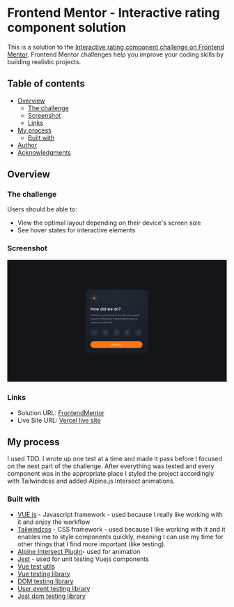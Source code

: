 # Frontend Mentor - Interactive rating component solution

This is a solution to the [Interactive rating component challenge on Frontend Mentor](https://www.frontendmentor.io/challenges/interactive-rating-component-koxpeBUmI). Frontend Mentor challenges help you improve your coding skills by building realistic projects.

## Table of contents

- [Overview](#overview)
  - [The challenge](#the-challenge)
  - [Screenshot](#screenshot)
  - [Links](#links)
- [My process](#my-process)
  - [Built with](#built-with)
- [Author](#author)
- [Acknowledgments](#acknowledgments)

## Overview

### The challenge

Users should be able to:

- View the optimal layout depending on their device's screen size
- See hover states for interactive elements

### Screenshot

![](design/desktop-design.jpg)

### Links

- Solution URL: [FrontendMentor](https://www.frontendmentor.io/solutions/interactive-rating-component-C6firAO43l)
- Live Site URL: [Vercel live site](https://frontendmentor-steel.vercel.app/interactive-rating-component)

## My process

I used TDD. I wrote up one test at a time and made it pass before I focused on the next part of the challenge. After everything was tested and every component was in the appropriate place I styled the project accordingly with Tailwindcss and added Alpine.js Intersect animations.

### Built with

- [VUE.js](https://cli.vuejs.org/) - Javascript framework - used because I really like working with it and enjoy the workflow
- [Tailwindcss](https://tailwindcss.com/) - CSS framework - used because I like working with it and it enables me to style components quickly, meaning I can use my time for other things that I find more important (like testing).
- [Alpine Intersect Plugin](https://alpinejs.dev/plugins/intersect)- used for animation
- [Jest](https://jestjs.io/) - used for unit testing Vuejs components
- [Vue test utils](https://test-utils.vuejs.org/installation/)
- [Vue testing library](https://testing-library.com/docs/vue-testing-library/intro)
- [DOM testing library](https://testing-library.com/docs/dom-testing-library/install)
- [User event testing library](https://testing-library.com/docs/user-event/install)
- [Jest dom testing library](https://testing-library.com/docs/ecosystem-jest-dom)
